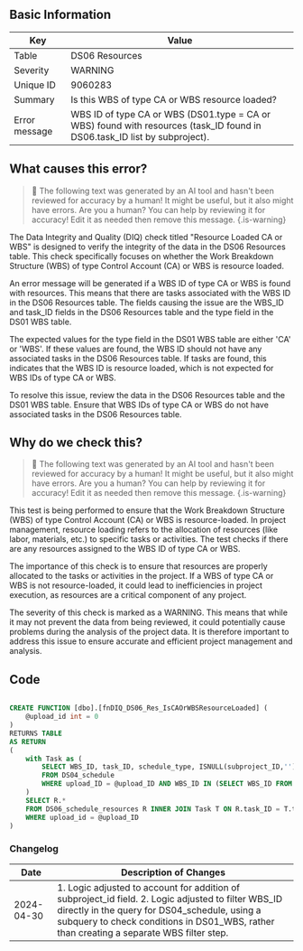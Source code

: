 ## Basic Information

| Key           | Value                                                                                                                     |
| ------------- | ------------------------------------------------------------------------------------------------------------------------- |
| Table         | DS06 Resources                                                                                                            |
| Severity      | WARNING                                                                                                                   |
| Unique ID     | 9060283                                                                                                                   |
| Summary       | Is this WBS of type CA or WBS resource loaded?                                                                            |
| Error message | WBS ID of type CA or WBS (DS01.type = CA or WBS) found with resources (task_ID found in DS06.task_ID list by subproject). |

## What causes this error?

> :robot: The following text was generated by an AI tool and hasn't been reviewed for accuracy by a human! It might be useful, but it also might have errors. Are you a human? You can help by reviewing it for accuracy! Edit it as needed then remove this message.
> {.is-warning}

The Data Integrity and Quality (DIQ) check titled "Resource Loaded CA or WBS" is designed to verify the integrity of the data in the DS06 Resources table. This check specifically focuses on whether the Work Breakdown Structure (WBS) of type Control Account (CA) or WBS is resource loaded.

An error message will be generated if a WBS ID of type CA or WBS is found with resources. This means that there are tasks associated with the WBS ID in the DS06 Resources table. The fields causing the issue are the WBS_ID and task_ID fields in the DS06 Resources table and the type field in the DS01 WBS table.

The expected values for the type field in the DS01 WBS table are either 'CA' or 'WBS'. If these values are found, the WBS ID should not have any associated tasks in the DS06 Resources table. If tasks are found, this indicates that the WBS ID is resource loaded, which is not expected for WBS IDs of type CA or WBS.

To resolve this issue, review the data in the DS06 Resources table and the DS01 WBS table. Ensure that WBS IDs of type CA or WBS do not have associated tasks in the DS06 Resources table.

## Why do we check this?

> :robot: The following text was generated by an AI tool and hasn't been reviewed for accuracy by a human! It might be useful, but it also might have errors. Are you a human? You can help by reviewing it for accuracy! Edit it as needed then remove this message.
> {.is-warning}

This test is being performed to ensure that the Work Breakdown Structure (WBS) of type Control Account (CA) or WBS is resource-loaded. In project management, resource loading refers to the allocation of resources (like labor, materials, etc.) to specific tasks or activities. The test checks if there are any resources assigned to the WBS ID of type CA or WBS.

The importance of this check is to ensure that resources are properly allocated to the tasks or activities in the project. If a WBS of type CA or WBS is not resource-loaded, it could lead to inefficiencies in project execution, as resources are a critical component of any project.

The severity of this check is marked as a WARNING. This means that while it may not prevent the data from being reviewed, it could potentially cause problems during the analysis of the project data. It is therefore important to address this issue to ensure accurate and efficient project management and analysis.

## Code

```sql

CREATE FUNCTION [dbo].[fnDIQ_DS06_Res_IsCAOrWBSResourceLoaded] (
	@upload_id int = 0
)
RETURNS TABLE
AS RETURN
(
	with Task as (
		SELECT WBS_ID, task_ID, schedule_type, ISNULL(subproject_ID,'') SubP
		FROM DS04_schedule
		WHERE upload_ID = @upload_ID AND WBS_ID IN (SELECT WBS_ID FROM DS01_WBS WHERE upload_ID = @upload_id AND type IN ('CA','WBS'))
	)
	SELECT R.*
	FROM DS06_schedule_resources R INNER JOIN Task T ON R.task_ID = T.task_ID AND R.schedule_type = T.schedule_type AND ISNULL(R.subproject_ID,'') = T.SubP
	WHERE upload_id = @upload_ID
)
```

### Changelog

| Date       | Description of Changes                                                                                                                                                                                                                           |
| ---------- | ------------------------------------------------------------------------------------------------------------------------------------------------------------------------------------------------------------------------------------------------ |
| 2024-04-30 | 1. Logic adjusted to account for addition of subproject_id field. 2. Logic adjusted to filter WBS_ID directly in the query for DS04_schedule, using a subquery to check conditions in DS01_WBS, rather than creating a separate WBS filter step. |
